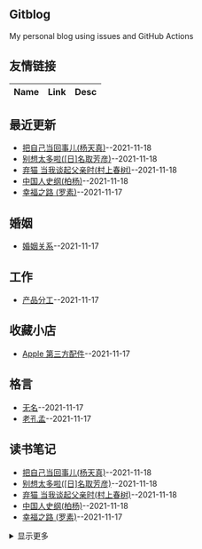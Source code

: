 ## Gitblog
My personal blog using issues and GitHub Actions
## 友情链接
| Name | Link | Desc | 
 | ---- | ---- | ---- |
## 最近更新
- [把自己当回事儿(杨天真)](https://github.com/Luckyyyyyyy/phh-blog/issues/35)--2021-11-18
- [别想太多啦([日]名取芳彦)](https://github.com/Luckyyyyyyy/phh-blog/issues/34)--2021-11-18
- [弃猫 当我谈起父亲时(村上春树)](https://github.com/Luckyyyyyyy/phh-blog/issues/33)--2021-11-18
- [中国人史纲(柏杨)](https://github.com/Luckyyyyyyy/phh-blog/issues/32)--2021-11-18
- [幸福之路 (罗素)](https://github.com/Luckyyyyyyy/phh-blog/issues/30)--2021-11-17
## 婚姻
- [婚姻关系](https://github.com/Luckyyyyyyy/phh-blog/issues/9)--2021-11-17
## 工作
- [产品分工](https://github.com/Luckyyyyyyy/phh-blog/issues/13)--2021-11-17
## 收藏小店
- [Apple 第三方配件](https://github.com/Luckyyyyyyy/phh-blog/issues/6)--2021-11-17
## 格言
- [无名](https://github.com/Luckyyyyyyy/phh-blog/issues/8)--2021-11-17
- [老孔孟](https://github.com/Luckyyyyyyy/phh-blog/issues/7)--2021-11-17
## 读书笔记
- [把自己当回事儿(杨天真)](https://github.com/Luckyyyyyyy/phh-blog/issues/35)--2021-11-18
- [别想太多啦([日]名取芳彦)](https://github.com/Luckyyyyyyy/phh-blog/issues/34)--2021-11-18
- [弃猫 当我谈起父亲时(村上春树)](https://github.com/Luckyyyyyyy/phh-blog/issues/33)--2021-11-18
- [中国人史纲(柏杨)](https://github.com/Luckyyyyyyy/phh-blog/issues/32)--2021-11-18
- [幸福之路 (罗素)](https://github.com/Luckyyyyyyy/phh-blog/issues/30)--2021-11-17
<details><summary>显示更多</summary>

- [七年就是一辈子 (李笑来)](https://github.com/Luckyyyyyyy/phh-blog/issues/29)--2021-11-17
- [草莓人生(荻原浩)](https://github.com/Luckyyyyyyy/phh-blog/issues/28)--2021-11-17
- [腾讯传1998—2016(吴晓波)](https://github.com/Luckyyyyyyy/phh-blog/issues/27)--2021-11-17
- [硅谷钢铁侠：埃隆·马斯克的冒险人生((美)阿什利·万斯)](https://github.com/Luckyyyyyyy/phh-blog/issues/26)--2021-11-17
- [道德经说什么 (韩鹏杰)](https://github.com/Luckyyyyyyy/phh-blog/issues/25)--2021-11-17
- [圆圈正义(罗翔)](https://github.com/Luckyyyyyyy/phh-blog/issues/24)--2021-11-17
- [华杉讲透《论语》](https://github.com/Luckyyyyyyy/phh-blog/issues/23)--2021-11-17
- [向上生长(九边)](https://github.com/Luckyyyyyyy/phh-blog/issues/22)--2021-11-17
- [少有人走的路1：心智成熟的旅程 (斯科特·派克)](https://github.com/Luckyyyyyyy/phh-blog/issues/21)--2021-11-17
- [中国式的情与爱 (武志红)](https://github.com/Luckyyyyyyy/phh-blog/issues/20)--2021-11-17
- [读就上瘾的中国史(温伯陵)](https://github.com/Luckyyyyyyy/phh-blog/issues/19)--2021-11-17
- [向前一步(谢丽尔·桑德伯格)](https://github.com/Luckyyyyyyy/phh-blog/issues/18)--2021-11-17
- [失控(KK系列) (凯文•凯利)](https://github.com/Luckyyyyyyy/phh-blog/issues/17)--2021-11-17
- [忘记书名1](https://github.com/Luckyyyyyyy/phh-blog/issues/16)--2021-11-17
- [一年顶十年（剽悍一只猫）](https://github.com/Luckyyyyyyy/phh-blog/issues/15)--2021-11-17
- [了凡四训](https://github.com/Luckyyyyyyy/phh-blog/issues/14)--2021-11-17
- [《情绳》-简媜](https://github.com/Luckyyyyyyy/phh-blog/issues/12)--2021-11-17
- [基督山伯爵](https://github.com/Luckyyyyyyy/phh-blog/issues/11)--2021-11-17
- [费曼学习法](https://github.com/Luckyyyyyyy/phh-blog/issues/10)--2021-11-17
- [刘墉. 我不是教你诈](https://github.com/Luckyyyyyyy/phh-blog/issues/5)--2021-11-17
</details>

